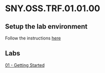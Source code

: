 # SNY.OSS.TRF.01.01.00

## Setup the lab environment

Follow the instructions [here](vagrant/README.md)

## Labs

[01 - Getting Started](labs/01-Getting_started/README.md)